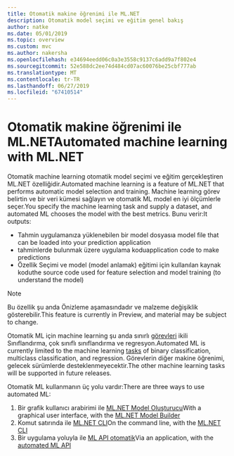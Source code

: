 ```yaml
---
title: Otomatik makine öğrenimi ile ML.NET
description: Otomatik model seçimi ve eğitim genel bakış
author: natke
ms.date: 05/01/2019
ms.topic: overview
ms.custom: mvc
ms.author: nakersha
ms.openlocfilehash: e34694eedd06c0a3e3558c9137c6add9a7f802e4
ms.sourcegitcommit: 52e588dc2ee74d484cd07ac60076be25cbf777ab
ms.translationtype: MT
ms.contentlocale: tr-TR
ms.lasthandoff: 06/27/2019
ms.locfileid: "67410514"
---
```

# <a name="automated-machine-learning-with-mlnet"></a><span data-ttu-id="158e3-103">Otomatik makine öğrenimi ile ML.NET</span><span class="sxs-lookup"><span data-stu-id="158e3-103">Automated machine learning with ML.NET</span></span>

<span data-ttu-id="158e3-104">Otomatik machine learning otomatik model seçimi ve eğitim gerçekleştiren ML.NET özelliğidir.</span><span class="sxs-lookup"><span data-stu-id="158e3-104">Automated machine learning is a feature of ML.NET that performs automatic model selection and training.</span></span> <span data-ttu-id="158e3-105">Machine learning görev belirtin ve bir veri kümesi sağlayın ve otomatik ML model en iyi ölçümlerle seçer.</span><span class="sxs-lookup"><span data-stu-id="158e3-105">You specify the machine learning task and supply a dataset, and automated ML chooses the model with the best metrics.</span></span> <span data-ttu-id="158e3-106">Bunu verir:</span><span class="sxs-lookup"><span data-stu-id="158e3-106">It outputs:</span></span>
- <span data-ttu-id="158e3-107">Tahmin uygulamanıza yüklenebilen bir model dosyası</span><span class="sxs-lookup"><span data-stu-id="158e3-107">a model file that can be loaded into your prediction application</span></span>
- <span data-ttu-id="158e3-108">tahminlerde bulunmak üzere uygulama kodu</span><span class="sxs-lookup"><span data-stu-id="158e3-108">application code to make predictions</span></span>
- <span data-ttu-id="158e3-109">Özellik Seçimi ve model (model anlamak) eğitimi için kullanılan kaynak kodu</span><span class="sxs-lookup"><span data-stu-id="158e3-109">the source code used for feature selection and model training (to understand the model)</span></span>

> [!NOTE]
> <span data-ttu-id="158e3-110">Bu özellik şu anda Önizleme aşamasındadır ve malzeme değişiklik gösterebilir.</span><span class="sxs-lookup"><span data-stu-id="158e3-110">This feature is currently in Preview, and material may be subject to change.</span></span> 

<span data-ttu-id="158e3-111">Otomatik ML için machine learning şu anda sınırlı [görevleri](resources/tasks.md) ikili Sınıflandırma, çok sınıflı sınıflandırma ve regresyon.</span><span class="sxs-lookup"><span data-stu-id="158e3-111">Automated ML is currently limited to the machine learning [tasks](resources/tasks.md) of binary classification, multiclass classification, and regression.</span></span> <span data-ttu-id="158e3-112">Görevlerin diğer makine öğrenimi, gelecek sürümlerde desteklenmeyecektir.</span><span class="sxs-lookup"><span data-stu-id="158e3-112">The other machine learning tasks will be supported in future releases.</span></span>

<span data-ttu-id="158e3-113">Otomatik ML kullanmanın üç yolu vardır:</span><span class="sxs-lookup"><span data-stu-id="158e3-113">There are three ways to use automated ML:</span></span>
1. <span data-ttu-id="158e3-114">Bir grafik kullanıcı arabirimi ile [ML.NET Model Oluşturucu](automate-training-with-model-builder.md)</span><span class="sxs-lookup"><span data-stu-id="158e3-114">With a graphical user interface, with the [ML.NET Model Builder](automate-training-with-model-builder.md)</span></span>
1. <span data-ttu-id="158e3-115">Komut satırında ile [ML.NET CLI](automate-training-with-cli.md)</span><span class="sxs-lookup"><span data-stu-id="158e3-115">On the command line, with the [ML.NET CLI](automate-training-with-cli.md)</span></span>
1. <span data-ttu-id="158e3-116">Bir uygulama yoluyla ile [ML API otomatik](how-to-guides/how-to-use-the-automl-api.md)</span><span class="sxs-lookup"><span data-stu-id="158e3-116">Via an application, with the [automated ML API](how-to-guides/how-to-use-the-automl-api.md)</span></span>
